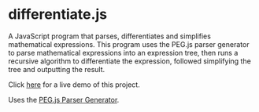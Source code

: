 # differentiate.js

A JavaScript program that parses, differentiates and simplifies mathematical expressions.
This program uses the PEG.js parser generator to parse mathematical
expressions into an expression tree, then runs a recursive algorithm to
differentiate the expression, followed simplifying the tree and outputting the result.

Click [here](https://printfn.github.io/differentiate.js/index.html) for a live demo of this project.

Uses the [PEG.js Parser Generator](https://pegjs.org/online).
